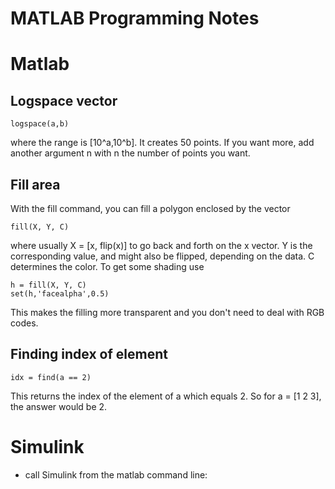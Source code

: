 # MATLAB Programming Notes

# Matlab

## Logspace vector

    logspace(a,b)

where the range is [10^a,10^b]. It creates 50 points. If you want more, add another
argument n with n the number of points you want.

## Fill area

With the fill command, you can fill a polygon enclosed by the vector

    fill(X, Y, C)

where usually X = [x, flip(x)] to go back and forth on the x vector.
Y is the corresponding value, and might also be flipped, depending on the data.
C determines the color. To get some shading use

    h = fill(X, Y, C)
    set(h,'facealpha',0.5)

This makes the filling more transparent and you don't need to deal with RGB codes.

## Finding index of element

    idx = find(a == 2)

This returns the index of the element of a which equals 2. So for a = [1 2 3], the
answer would be 2.

# Simulink

- call Simulink from the matlab command line: 

